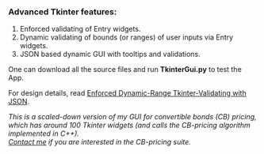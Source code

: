 ### Advanced Tkinter features:
1. Enforced validating of Entry widgets.
2. Dynamic validating of bounds (or ranges) of user inputs via Entry widgets.
3. JSON based dynamic GUI with tooltips and validations.

One can download all the source files and run **TkinterGui.py** to test the App.

For design details, read [Enforced Dynamic-Range Tkinter-Validating with JSON](https://github.com/user-attachments/files/18418957/readme.pdf).

_This is a scaled-down version of my GUI for convertible bonds (CB) pricing, which has around 100 Tkinter widgets (and calls the CB-pricing algorithm implemented in C++).<br>
[Contact me](https://www.linkedin.com/in/qiangliu427/) if you are interested in the CB-pricing suite._
